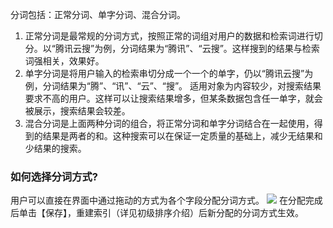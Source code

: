 分词包括：正常分词、单字分词、混合分词。
1. 正常分词是最常规的分词方式，按照正常的词组对用户的数据和检索词进行切分。以“腾讯云搜”为例，分词结果为“腾讯”、“云搜”。这样搜到的结果与检索词强相关，效果好。
2. 单字分词是将用户输入的检索串切分成一个一个的单字，仍以“腾讯云搜”为例，分词结果为“腾”、“讯”、“云”、“搜”。 适用对象为内容较少，对搜索结果要求不高的用户。这样可以让搜索结果增多，但某条数据包含任一单字，就会被展示，搜索结果会较差。
3. 混合分词是上面两种分词的组合，将正常分词和单字分词结合在一起使用，得到的结果是两者的和。这种搜索可以在保证一定质量的基础上，减少无结果和少结果的搜索。

### 如何选择分词方式?
用户可以直接在界面中通过拖动的方式为各个字段分配分词方式。
![](https://main.qcloudimg.com/raw/237bd6ed225de95bdccac9ed973ebca4.png)
在分配完成后单击【保存】，重建索引（详见初级排序介绍）后新分配的分词方式生效。
